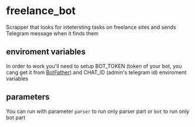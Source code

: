# freelance_bot
Scrapper that looks for intetersting tasks on freelance sites and sends Telegram message when it finds them

## enviroment variables
In order to work you'll need to setup BOT_TOKEN (token of your bot, you cang get it from [BotFather](https://t.me/botfather))
and CHAT_ID (admin's telegram id) enviroment variables

## parameters
You can run with parameter `parser` to run only parser part or `bot` to run only bot part